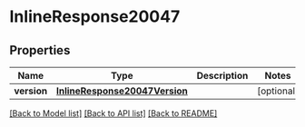# InlineResponse20047

## Properties
Name | Type | Description | Notes
------------ | ------------- | ------------- | -------------
**version** | [**InlineResponse20047Version**](InlineResponse20047Version.md) |  | [optional] 

[[Back to Model list]](../README.md#documentation-for-models) [[Back to API list]](../README.md#documentation-for-api-endpoints) [[Back to README]](../README.md)


